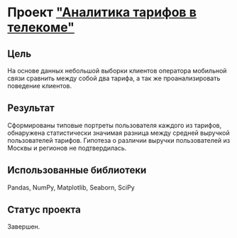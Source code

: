 # Проект <a href="https://nbviewer.jupyter.org/github/mogfl/Projects/blob/master/03.%20%D0%90%D0%BD%D0%B0%D0%BB%D0%B8%D1%82%D0%B8%D0%BA%D0%B0%20%D1%82%D0%B0%D1%80%D0%B8%D1%84%D0%BE%D0%B2%20%D0%B2%20%D1%82%D0%B5%D0%BB%D0%B5%D0%BA%D0%BE%D0%BC%D0%B5/%D0%90%D0%BD%D0%B0%D0%BB%D0%B8%D1%82%D0%B8%D0%BA%D0%B0%20%D1%82%D0%B0%D1%80%D0%B8%D1%84%D0%BE%D0%B2%20%D0%B2%20%D1%82%D0%B5%D0%BB%D0%B5%D0%BA%D0%BE%D0%BC%D0%B5.ipynb">"Аналитика тарифов в телекоме" </a>

 ## Цель
На основе данных небольшой выборки клиентов оператора мобильной связи сравнить между собой два тарифа, а так же проанализировать поведение клиентов.

 ## Результат
Сформированы типовые портреты пользователя каждого из тарифов, обнаружена статистически значимая разница между средней выручкой пользователей тарифов. Гипотеза о различии выручки пользователей из Москвы и регионов не подтвердилась.
 
 ## Использованные библиотеки
Pandas, NumPy, Matplotlib, Seaborn, SciPy
 
 ## Статус проекта
 Завершен. 